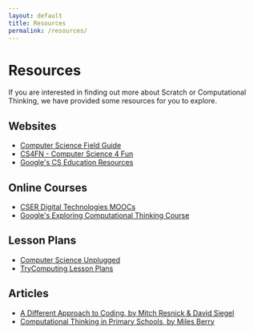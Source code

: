 ```yaml
---
layout: default
title: Resources
permalink: /resources/
---
```


# Resources

If you are interested in finding out more about Scratch or Computational Thinking, we have provided
some resources for you to explore.

## Websites

- [Computer Science Field Guide](http://csfieldguide.org.nz/)
- [CS4FN - Computer Science 4 Fun](http://www.cs4fn.org/)
- [Google's CS Education Resources](https://www.google.com/edu/cs/index.html)

## Online Courses

- [CSER Digital Technologies MOOCs](https://csdigitaltech.appspot.com/course)
- [Google's Exploring Computational Thinking Course](https://computationalthinkingcourse.withgoogle.com/course)

## Lesson Plans

- [Computer Science Unplugged](http://csunplugged.org/)
- [TryComputing Lesson Plans](http://www.trycomputing.org/inspire)

## Articles

- [A Different Approach to Coding, by Mitch Resnick & David Siegel](https://medium.com/bright/a-different-approach-to-coding-d679b06d83a#.29oqihww7)
- [Computational Thinking in Primary Schools, by Miles Berry](http://milesberry.net/2014/03/computational-thinking-in-primary-schools/)


